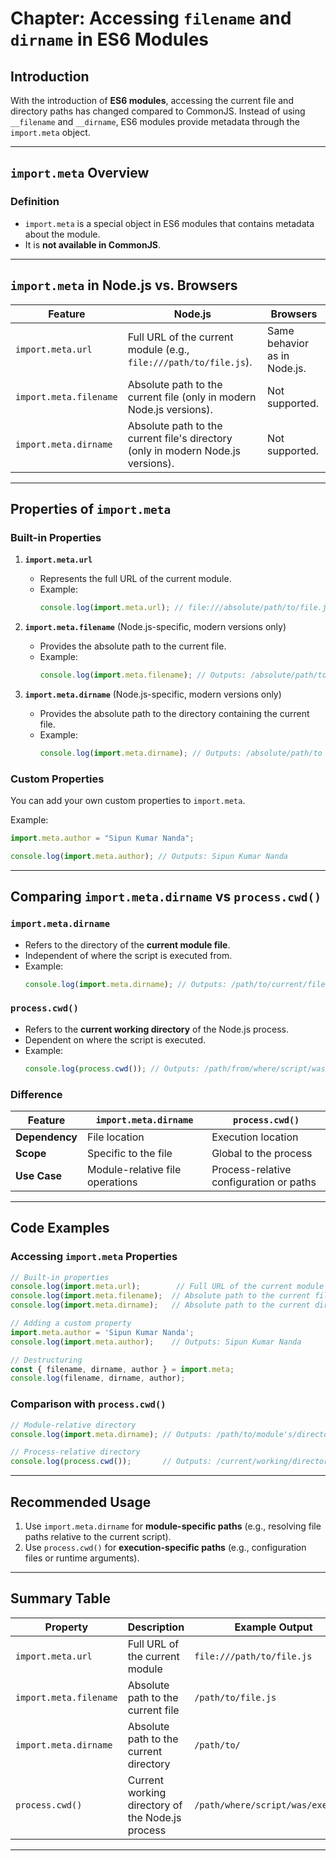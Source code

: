 
# Chapter: Accessing `filename` and `dirname` in ES6 Modules

## Introduction

With the introduction of **ES6 modules**, accessing the current file and directory paths has changed compared to CommonJS. Instead of using `__filename` and `__dirname`, ES6 modules provide metadata through the `import.meta` object.

---

## `import.meta` Overview

### Definition

- `import.meta` is a special object in ES6 modules that contains metadata about the module.
- It is **not available in CommonJS**.

---

## `import.meta` in Node.js vs. Browsers

| **Feature**         | **Node.js**                                                                 | **Browsers**                     |
|----------------------|-----------------------------------------------------------------------------|-----------------------------------|
| `import.meta.url`    | Full URL of the current module (e.g., `file:///path/to/file.js`).            | Same behavior as in Node.js.     |
| `import.meta.filename` | Absolute path to the current file (only in modern Node.js versions).        | Not supported.                   |
| `import.meta.dirname`  | Absolute path to the current file's directory (only in modern Node.js versions). | Not supported.                   |

---

## Properties of `import.meta`

### Built-in Properties

1. **`import.meta.url`**
   - Represents the full URL of the current module.
   - Example:  
     ```javascript
     console.log(import.meta.url); // file:///absolute/path/to/file.js
     ```

2. **`import.meta.filename`** (Node.js-specific, modern versions only)
   - Provides the absolute path to the current file.
   - Example:  
     ```javascript
     console.log(import.meta.filename); // Outputs: /absolute/path/to/file.js
     ```

3. **`import.meta.dirname`** (Node.js-specific, modern versions only)
   - Provides the absolute path to the directory containing the current file.
   - Example:  
     ```javascript
     console.log(import.meta.dirname); // Outputs: /absolute/path/to
     ```

### Custom Properties

You can add your own custom properties to `import.meta`.

Example:  
```javascript
import.meta.author = "Sipun Kumar Nanda";

console.log(import.meta.author); // Outputs: Sipun Kumar Nanda
```

---

## Comparing `import.meta.dirname` vs `process.cwd()`

### `import.meta.dirname`
- Refers to the directory of the **current module file**.
- Independent of where the script is executed from.
- Example:  
  ```javascript
  console.log(import.meta.dirname); // Outputs: /path/to/current/file's/directory
  ```

### `process.cwd()`
- Refers to the **current working directory** of the Node.js process.
- Dependent on where the script is executed.
- Example:  
  ```javascript
  console.log(process.cwd()); // Outputs: /path/from/where/script/was/executed
  ```

### Difference
| **Feature**             | **`import.meta.dirname`**                   | **`process.cwd()`**                        |
|--------------------------|---------------------------------------------|--------------------------------------------|
| **Dependency**           | File location                              | Execution location                         |
| **Scope**                | Specific to the file                       | Global to the process                      |
| **Use Case**             | Module-relative file operations            | Process-relative configuration or paths    |

---

## Code Examples

### Accessing `import.meta` Properties
```javascript
// Built-in properties
console.log(import.meta.url);        // Full URL of the current module
console.log(import.meta.filename);  // Absolute path to the current file
console.log(import.meta.dirname);   // Absolute path to the current directory

// Adding a custom property
import.meta.author = 'Sipun Kumar Nanda';
console.log(import.meta.author);    // Outputs: Sipun Kumar Nanda

// Destructuring
const { filename, dirname, author } = import.meta;
console.log(filename, dirname, author);
```

### Comparison with `process.cwd()`
```javascript
// Module-relative directory
console.log(import.meta.dirname); // Outputs: /path/to/module's/directory

// Process-relative directory
console.log(process.cwd());       // Outputs: /current/working/directory
```

---

## Recommended Usage

1. Use `import.meta.dirname` for **module-specific paths** (e.g., resolving file paths relative to the current script).
2. Use `process.cwd()` for **execution-specific paths** (e.g., configuration files or runtime arguments).

---

## Summary Table

| **Property**            | **Description**                                  | **Example Output**                              |
|--------------------------|--------------------------------------------------|------------------------------------------------|
| `import.meta.url`        | Full URL of the current module                  | `file:///path/to/file.js`                      |
| `import.meta.filename`   | Absolute path to the current file               | `/path/to/file.js`                             |
| `import.meta.dirname`    | Absolute path to the current directory          | `/path/to/`                                    |
| `process.cwd()`          | Current working directory of the Node.js process| `/path/where/script/was/executed`              |

---